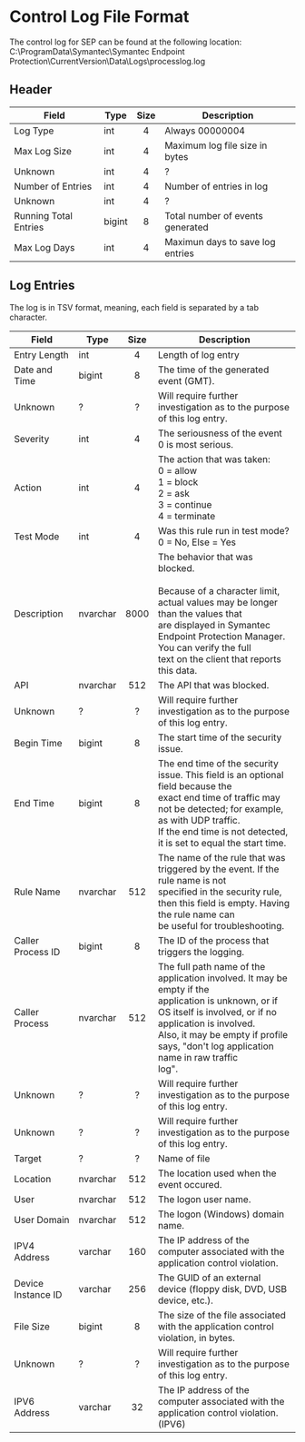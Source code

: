 # Control Log File Format
The control log for SEP can be found at the following location:
C:\ProgramData\Symantec\Symantec Endpoint Protection\CurrentVersion\Data\Logs\processlog.log

## Header
| Field                 | Type   | Size | Description                      |
|---------------------- | ------ | :--: | -------------------------------- |
| Log Type              | int    | 4    | Always 00000004                  |
| Max Log Size          | int    | 4    | Maximum log file size in bytes   |
| Unknown               | int    | 4    | ?                                |
| Number of Entries     | int    | 4    | Number of entries in log         |
| Unknown               | int    | 4    | ?                                |
| Running Total Entries | bigint | 8    | Total number of events generated |
| Max Log Days          | int    | 4    | Maximun days to save log entries |


## Log Entries
The log is in TSV format, meaning, each field is separated by a tab character. 

| Field              | Type      | Size | Description                                                                                      |
| ------------------ | --------- | :--: | ------------------------------------------------------------------------------------------------ |
| Entry Length       | int       | 4    | Length of log entry                                                                              |
| Date and Time      | bigint    | 8    | The time of the generated event (GMT).                                                           |
| Unknown            | ?         | ?    | Will require further investigation as to the purpose of this log entry.                          |
| Severity           | int       | 4    | The seriousness of the event<br>0 is most serious.                                               |
| Action             | int       | 4    | The action that was taken:<br>0 = allow<br>1 = block<br>2 = ask<br>3 = continue<br>4 = terminate |
| Test Mode          | int       | 4    | Was this rule run in test mode?<br>0 = No, Else = Yes                                            |
| Description        | nvarchar  | 8000 | The behavior that was blocked.<br><br>Because of a character limit, actual values may be longer than the values that<br>are displayed in Symantec Endpoint Protection Manager. You can verify the full<br>text on the client that reports this data. |
| API                | nvarchar  | 512  | The API that was blocked.                                                                        |
| Unknown            | ?         | ?    | Will require further investigation as to the purpose of this log entry.                          |
| Begin Time         | bigint    | 8    | The start time of the security issue.                                                            |
| End Time           | bigint    | 8    | The end time of the security issue. This field is an optional field because the<br>exact end time of traffic may not be detected; for example, as with UDP traffic.<br>If the end time is not detected, it is set to equal the start time. |
| Rule Name          | nvarchar  | 512  | The name of the rule that was triggered by the event. If the rule name is not<br>specified in the security rule, then this field is empty. Having the rule name can<br>be useful for troubleshooting. |
| Caller Process ID  | bigint    | 8    | The ID of the process that triggers the logging.                                                 |
| Caller Process     | nvarchar  | 512  | The full path name of the application involved. It may be empty if the<br>application is unknown, or if OS itself is involved, or if no application is involved.<br>Also, it may be empty if profile says, "don't log application name in raw traffic<br>log". |
| Unknown            | ?         | ?    | Will require further investigation as to the purpose of this log entry.                          |
| Unknown            | ?         | ?    | Will require further investigation as to the purpose of this log entry.                          |
| Target             | ?         | ?    | Name of file                                                                                     |
| Location           | nvarchar  | 512  | The location used when the event occured.                                                        |
| User               | nvarchar  | 512  | The logon user name.                                                                             |
| User Domain        | nvarchar  | 512  | The logon (Windows) domain name.                                                                 |
| IPV4 Address       | varchar   | 160  | The IP address of the computer associated with the application control violation.                |
| Device Instance ID | varchar   | 256  | The GUID of an external device (floppy disk, DVD, USB device, etc.).                             |
| File Size          | bigint    | 8    | The size of the file associated with the application control violation, in bytes.                |
| Unknown            | ?         | ?    | Will require further investigation as to the purpose of this log entry.                          |
| IPV6 Address       | varchar   | 32   | The IP address of the computer associated with the application control violation. (IPV6)         |